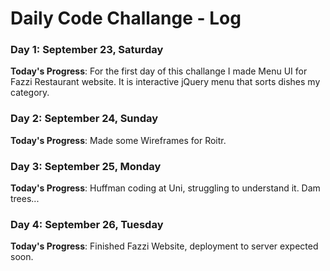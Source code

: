# Daily Code Challange - Log


### Day 1: September 23, Saturday

**Today's Progress**: For the first day of this challange I made Menu UI for Fazzi Restaurant website. It is interactive jQuery menu that sorts dishes my category.

### Day 2: September 24, Sunday

**Today's Progress**: Made some Wireframes for Roitr.

### Day 3: September 25, Monday

**Today's Progress**: Huffman coding at Uni, struggling to understand it. Dam trees...

### Day 4: September 26, Tuesday

**Today's Progress**: Finished Fazzi Website, deployment to server expected soon.
